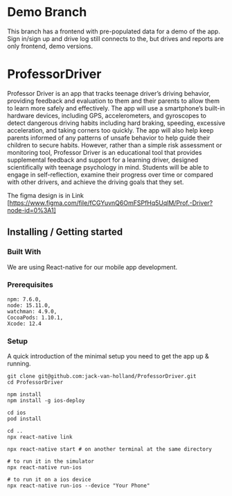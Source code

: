 # Demo Branch

This branch has a frontend with pre-populated data for a demo of the app. Sign in/sign up and drive log still connects to the, but drives and reports are only frontend, demo versions.

# ProfessorDriver

Professor Driver is an app that tracks teenage driver’s driving behavior, providing feedback and evaluation to them and their parents to allow them to learn more safely and effectively. The app will use a smartphone’s built-in hardware devices, including GPS, accelerometers, and gyroscopes to detect dangerous driving habits including hard braking, speeding, excessive acceleration, and taking corners too quickly. The app will also help keep parents informed of any patterns of unsafe behavior to help guide their children to secure habits. However, rather than a simple risk assessment or monitoring tool, Professor Driver is an educational tool that provides supplemental feedback and support for a learning driver, designed scientifically with teenage psychology in mind. Students will be able to engage in self-reflection, examine their progress over time or compared with other drivers, and achieve the driving goals that they set. 

The figma design is in Link [https://www.figma.com/file/fCGYuvnQ6OmFSPfHq5UqlM/Prof.-Driver?node-id=0%3A1]

## Installing / Getting started

### Built With
We are using React-native for our mobile app development.

### Prerequisites
    npm: 7.6.0,
    node: 15.11.0,
    watchman: 4.9.0,
    CocoaPods: 1.10.1,
    Xcode: 12.4
    
### Setup

A quick introduction of the minimal setup you need to get the app up & running.

```shell
git clone git@github.com:jack-van-holland/ProfessorDriver.git
cd ProfessorDriver

npm install 
npm install -g ios-deploy

cd ios
pod install

cd ..
npx react-native link

npx react-native start # on another terminal at the same directory

# to run it in the simulator
npx react-native run-ios

# to run it on a ios device
npx react-native run-ios --device "Your Phone"
```

